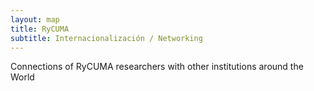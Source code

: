 ```yaml
---
layout: map
title: RyCUMA
subtitle: Internacionalización / Networking
---
```

Connections of RyCUMA researchers with other institutions around the World

